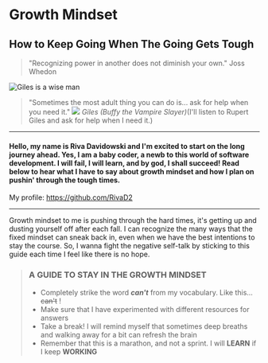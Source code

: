 #  **Growth Mindset**
## How to Keep Going When The Going Gets Tough

>"Recognizing power in another does not diminish your own."  Joss Whedon

![Giles is a wise man](https://www.writeups.org/wp-content/uploads/Giles-Buffy-Vampire-Slayer-Anthony-Head.jpg)

>"Sometimes the most adult thing you can do is... ask for help when you need it." 
![](path_to_image)
*Giles (Buffy the Vampire Slayer)*(I'll listen to Rupert Giles and ask for help when I need it.)





-------


#### Hello, my name is Riva Davidowski and I'm excited to start on the long journey ahead. Yes, I am a baby coder, a newb to this world of software development. I will fail, I will learn, and by god, I shall succeed! Read below to hear what I have to say about growth mindset and how I plan on pushin' through the tough times. 
My profile: <https://github.com/RivaD2>


------


Growth mindset to me is pushing through the hard times, it's getting up and dusting yourself off after each fall. I can recognize the many ways that the fixed mindset can sneak back in, even when we have the best intentions to stay the course. So, I wanna fight the negative self-talk by sticking to this guide each time I feel like there is no hope.



> ### A GUIDE TO STAY IN THE GROWTH MINDSET
>
> - Completely strike the word ***can't*** from my vocabulary. Like this... ~~can't~~ !
> - Make sure that I have experimented with different resources for answers
> - Take a break! I will remind myself that sometimes deep breaths and walking away for a bit can refresh the brain
> - Remember that this is a marathon, and not a sprint. I will **LEARN** if I keep **WORKING**


